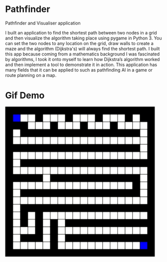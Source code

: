# Pathfinder
Pathfinder and Visualiser application

 I built an application to find the shortest path between two nodes in a grid and then visualize the algorithm
 taking place using pygame in Python 3. You can set the two nodes to any location on the grid, draw walls to
 create a maze and the algorithm (Dijkstra's) will always find the shortest path. I built this app because coming
 from a mathematics background I was fascinated by algorithms, I took it onto myself to learn how Dijkstra’s
 algorithm worked and then implement a tool to demonstrate it in action. This application has many fields that it can
 be applied to such as pathfinding AI in a game or route planning on a map.

# Gif Demo
<img src="./images/Pathfinder-Demo.gif"/>
